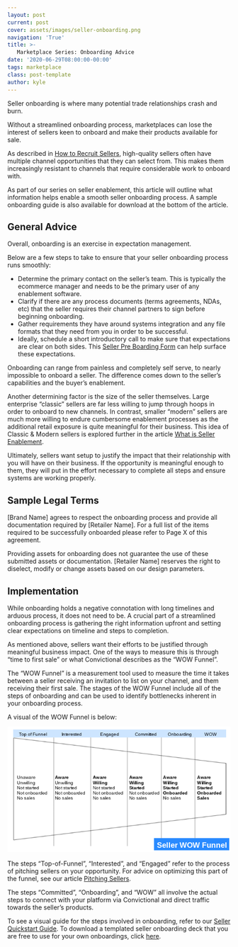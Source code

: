 ```yaml
---
layout: post
current: post
cover: assets/images/seller-onboarding.png
navigation: 'True'
title: >-
   Marketplace Series: Onboarding Advice
date: '2020-06-29T08:00:00-00:00'
tags: marketplace
class: post-template
author: kyle
---
```

Seller onboarding is where many potential trade relationships crash and burn. 

Without a streamlined onboarding process, marketplaces can lose the interest of sellers keen to onboard and make their products available for sale. 

As described in [How to Recruit Sellers](https://blog.convictional.com/how-to-recruit-sellers), high-quality sellers often have multiple channel opportunities that they can select from. This makes them increasingly resistant to channels that require considerable work to onboard with. 

As part of our series on seller enablement, this article will outline what information helps enable a smooth seller onboarding process. A sample onboarding guide is also available for download at the bottom of the article. 


## General Advice

Overall, onboarding is an exercise in expectation management. 

Below are a few steps to take to ensure that your seller onboarding process runs smoothly:

*   Determine the primary contact on the seller’s team. This is typically the ecommerce manager and needs to be the primary user of any enablement software.
*   Clarify if there are any process documents (terms agreements, NDAs, etc) that the seller requires their channel partners to sign before beginning onboarding.
*   Gather requirements they have around systems integration and any file formats that they need from you in order to be successful.
*   Ideally, schedule a short introductory call to make sure that expectations are clear on both sides. This [Seller Pre Boarding Form](https://support.convictional.com/seller-onboarding/seller-preboarding-form) can help surface these expectations.

Onboarding can range from painless and completely self serve, to nearly impossible to onboard a seller. The difference comes down to the seller’s capabilities and the buyer’s enablement. 

Another determining factor is the size of the seller themselves. Large enterprise “classic” sellers are far less willing to jump through hoops in order to onboard to new channels. In contrast, smaller “modern” sellers are much more willing to endure cumbersome enablement processes as the additional retail exposure is quite meaningful for their business. This idea of Classic & Modern sellers is explored further in the article [What is Seller Enablement](https://blog.convictional.com/what-is-seller-enablement-convictional).

Ultimately, sellers want setup to justify the impact that their relationship with you will have on their business. If the opportunity is meaningful enough to them, they will put in the effort necessary to complete all steps and ensure systems are working properly. 


## Sample Legal Terms

[Brand Name] agrees to respect the onboarding process and provide all documentation required by [Retailer Name]. For a full list of the items required to be successfully onboarded please refer to Page X of this agreement. 

Providing assets for onboarding does not guarantee the use of these submitted assets or documentation. [Retailer Name] reserves the right to diselect, modify or change assets based on our design parameters. 


## Implementation

While onboarding holds a negative connotation with long timelines and arduous process, it does not need to be. A crucial part of a streamlined onboarding process is gathering the right information upfront and setting clear expectations on timeline and steps to completion.

As mentioned above, sellers want their efforts to be justified through meaningful business impact. One of the ways to measure this is through “time to first sale” or what Convictional describes as the “WOW Funnel”. 

The “WOW Funnel” is a measurement tool used to measure the time it takes between a seller receiving an invitation to list on your channel, and them receiving their first sale. The stages of the WOW Funnel include all of the steps of onboarding and can be used to identify bottlenecks inherent in your onboarding process. 

A visual of the WOW Funnel is below:

![WOW Funnel](/assets/images/wow-funnel.png)

The steps “Top-of-Funnel”, “Interested”, and “Engaged” refer to the process of pitching sellers on your opportunity. For advice on optimizing this part of the funnel, see our article [Pitching Sellers](https://blog.convictional.com/pitching-sellers). 

The steps “Committed”, “Onboarding”, and “WOW” all involve the actual steps to connect with your platform via Convictional and direct traffic towards the seller’s products. 

To see a visual guide for the steps involved in onboarding, refer to our [Seller Quickstart Guide](https://support.convictional.com/seller-quickstart-guide). To download a templated seller onboarding deck that you are free to use for your own onboardings, click [here](https://docs.google.com/presentation/d/1F1VK3OoT_wOWY71G1aFG-Kz2RZtc_I8yeaoB9oflXeg/edit?usp=sharing).
